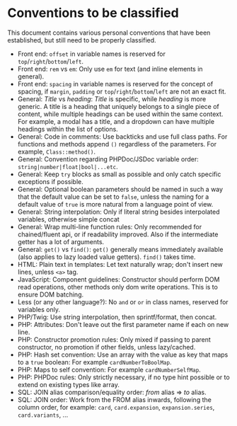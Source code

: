 # Conventions to be classified

This document contains various personal conventions that have been established, but still need to be properly classified.

- Front end: `offset` in variable names is reserved for `top`/`right`/`bottom`/`left`.
- Front end: `rem` vs `em`: Only use `em` for text (and inline elements in general).
- Front end: `spacing` in variable names is reserved for the concept of spacing, if `margin`, `padding` or `top`/`right`/`bottom`/`left` are not an exact fit.
- General: *Title* vs *heading*: *Title* is specific, while *heading* is more generic. A title is a heading that uniquely belongs to a single piece of content, while multiple headings can be used within the same context. For example, a modal has a title, and a dropdown can have multiple headings within the list of options.
- General: Code in comments: Use backticks and use full class paths. For functions and methods append `()` regardless of the parameters. For example, `Class::method()`.
- General: Convention regarding PHPDoc/JSDoc variable order: `string|number|float|bool|...etc`.
- General: Keep `try` blocks as small as possible and only catch specific exceptions if possible.
- General: Optional boolean parameters should be named in such a way that the default value can be set to `false`, unless the naming for a default value of `true` is more natural from a language point of view.
- General: String interpolation: Only if literal string besides interpolated variables, otherwise simple concat
- General: Wrap multi-line function rules: Only recommended for chained/fluent api, or if readability improved. Also if the intermediate getter has a lot of arguments.
- General: `get()` vs `find()`: `get()` generally means immediately available (also applies to lazy loaded value getters). `find()` takes time.
- HTML: Plain text in templates: Let text naturally wrap; don't insert new lines, unless `<a>` tag.
- JavaScript: Component guidelines: Constructor should perform DOM read operations, other methods only dom write operations. This is to ensure DOM batching.
- Less (or any other language?): No `and` or `or` in class names, reserved for variables only.
- PHP/Twig: Use string interpolation, then sprintf/format, then concat.
- PHP: Attributes: Don't leave out the first parameter name if each on new line.
- PHP: Constructor promotion rules: Only mixed if passing to parent constructor, no promotion if other fields, unless lazy/cached.
- PHP: Hash set convention: Use an array with the value as key that maps to a `true` boolean: For example `cardNumberToBoolMap`.
- PHP: Maps to self convention: For example `cardNumberSelfMap`.
- PHP: PHPDoc rules: Only strictly necessary, if no type hint possible or to extend on existing types like array.
- SQL: JOIN alias comparison/equality order: *from* alias => *to* alias.
- SQL: JOIN order: Work from the FROM alias inwards, following the column order, for example: `card`, `card.expansion`, `expansion.series`, `card.variants`, ...
